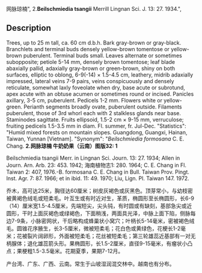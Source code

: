 网脉琼楠",
2.**Beilschmiedia tsangii** Merrill Lingnan Sci. J. 13: 27. 1934.",

## Description
Trees, up to 25 m tall, ca. 60 cm d.b.h. Bark gray-brown or gray-black. Branchlets and terminal buds densely yellow-brown tomentose or yellow-brown puberulent. Terminal buds small. Leaves alternate or sometimes subopposite; petiole 5-14 mm, densely brown tomentose; leaf blade abaxially pallid, adaxially gray-brown or green-brown, shiny on both surfaces, elliptic to oblong, 6-9(-14) × 1.5-4.5 cm, leathery, midrib adaxially impressed, lateral veins 7-9 pairs, veins conspicuously and densely reticulate, somewhat laxly foveolate when dry, base acute or subrotund, apex acute with an obtuse acumen or sometimes round or incised. Panicles axillary, 3-5 cm, puberulent. Pedicels 1-2 mm. Flowers white or yellow-green. Perianth segments broadly ovate, puberulent outside. Filaments puberulent, those of 3rd whorl each with 2 stalkless glands near base. Staminodes sagittate. Fruits ellipsoid, 1.5-2 cm × 9-15 mm, verruculose; fruiting pedicels 1.5-3.5 mm in diam. Fl. summer, fr. Jul-Dec.
  "Statistics": "Humid mixed forests on mountain slopes. Guangdong, Guangxi, Hainan, Taiwan, Yunnan [Vietnam].
  "Synonym": "*Beilschmiedia formosana* C. E. Chang.
**2.网脉琼楠 牛奶奶果（云南）图版32: 1**

Beilschmiedia tsangii Merr. in Lingnan Sci. Journ. 13: 27. 1934; Allen in Journ. Arn. Arb. 23: 453. 1942; 海南植物志1: 280. 1964; C. E. Chang in Fl. Taiwan 2: 407, 1976.-B. formosana C. E. Chang in Bull. Taiwan Prov. Pingt. Inst. Agr. 7: 87. 1966; et in ibid. 11: 49. 1970; Liu, Lign. Pl. Taiwan 147. 1972.

乔木，高可达25米，胸径达60厘米；树皮灰褐色或灰黑色。顶芽常小，与幼枝密被黄褐色绒毛或短柔毛。叶互生或有时近对生，革质，椭圆形至长椭圆形，长6-9（14）厘米宽1.5-4.5厘米，先端短尖，尖头钝，有时圆或有缺刻，基部急尖或近圆形，干时上面灰褐色或绿褐色，下面稍浅，两面具光泽，中脉上面下陷，侧脉每边7-9条，小脉密网状，干后略构成蜂巢状小窝穴；叶柄长5-14毫米，密被褐色绒毛。圆锥花序腋生，长3-5厘米，微被短柔毛；花白色或黄绿色，花梗长1-2毫米；花被裂片阔卵形，外面被短柔毛；花丝被短柔毛；第三轮雄蕊近基部有一对无柄腺体；退化雄蕊箭头形。果椭圆形，长1.5-2厘米，直径9-15毫米，有瘤状小凸点；果梗粗1.5-3.5毫米。花期夏季，果期7-12月。

产台湾、广东、广西、云南。常生于山坡湿润混交林中。越南也有分布。
